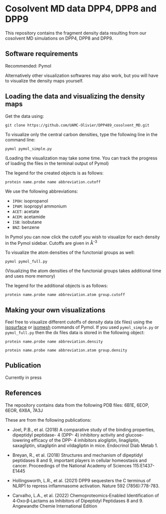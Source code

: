 # Cosolvent MD data DPP4, DPP8 and DPP9

This repository contains the fragment density data resulting from our cosolvent MD simulations on DPP4, DPP8 and DPP9.

## Software requirements

Recommended: Pymol

Alternatively other visualization softwares may also work, but you will have to visualize the density maps yourself.

## Loading the data and visualizing the density maps

Get the data using:

```
git clone https://github.com/UAMC-Olivier/DPP489_cosolvent_MD.git
```

To visualize only the central carbon densities, type the following line in the command line:

```
pymol pymol_simple.py
```

(Loading the visualization may take some time. You can track the progress of loading the files in the terminal output of Pymol)

The legend for the created objects is as follows:

`protein name.probe name abbreviation.cutoff `

We use the following abbreviations:

+ `IPOH`: isopropanol
+ `IPAM`: isopropyl ammonium
+ `ACET`: acetate
+ `ACEM`: acetamide
+ `ISB`: isobutane
+ `BNZ`: benzene

In Pymol you can now click the cutoff you wish to visualize for each density in the Pymol sidebar. Cutoffs are given in Å<sup>-3</sup>

To visualize the atom densities of the functonial groups as well:

```
pymol pymol_full.py
```

(Visualizing the atom densities of the functonial groups takes additional time and uses more memory)

The legend for the additional objects is as follows:

`protein name.probe name abbreviation.atom group.cutoff `


## Making your own visualizations

Feel free to visualize different cutoffs of density data (dx files) using the [isosurface](https://pymolwiki.org/index.php/Isosurface) or [isomesh](https://pymolwiki.org/index.php/Isomesh) commands of Pymol. If you used `pymol_simple.py` or `pymol_full.py` then the dx files data is stored in the following object:

`protein name.probe name abbreviation.density`

`protein name.probe name abbreviation.atom group.density`

## Publication

Currently in press

## References

The repository contains data from the following PDB files: 6B1E, 6EOP, 6EOR, 6X6A, 7A3J

These are from the following publications:

* Joel, P.B., et al. (2018) A comparative study of the binding properties, dipeptidyl peptidase- 4 (DPP- 4) inhibitory activity and glucose- lowering efficacy of the DPP- 4 inhibitors alogliptin, linagliptin, saxagliptin, sitagliptin and vildagliptin in mice. Endocrinol Diab Metab 1.

* Breyan, R., et al. (2018) Structures and mechanism of dipeptidyl peptidases 8 and 9, important players in cellular homeostasis and cancer. Proceedings of the National Academy of Sciences 115:E1437-E1445

* Hollingsworth, L.R., et al. (2021) DPP9 sequesters the C terminus of NLRP1 to repress inflammasome activation. Nature 592 (7856):778-783.

* Carvalho, L.A., et al. (2022) Chemoproteomics‐Enabled Identification of 4‐Oxo‐β‐Lactams as Inhibitors of Dipeptidyl Peptidases 8 and 9. Angewandte Chemie International Edition